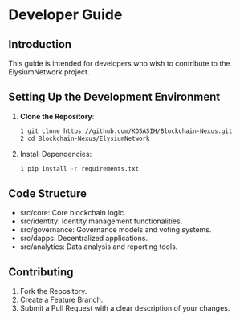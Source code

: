 # Developer Guide

## Introduction
This guide is intended for developers who wish to contribute to the ElysiumNetwork project.

## Setting Up the Development Environment
1. **Clone the Repository**: 
   ```bash
   1 git clone https://github.com/KOSASIH/Blockchain-Nexus.git
   2 cd Blockchain-Nexus/ElysiumNetwork
   ```

2. Install Dependencies:
   ```bash
   1 pip install -r requirements.txt
   ```
   
## Code Structure

- src/core: Core blockchain logic.
- src/identity: Identity management functionalities.
- src/governance: Governance models and voting systems.
- src/dapps: Decentralized applications.
- src/analytics: Data analysis and reporting tools.

## Contributing

1. Fork the Repository.
2. Create a Feature Branch.
3. Submit a Pull Request with a clear description of your changes.
